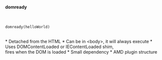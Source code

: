 ####  domready
<br>

```
domready(helloWorld)
```
<br>
* Detached from the HTML
* Can be in &lt;body&gt;, it will always execute
* Uses DOMContentLoaded or IEContentLoaded shim,<br>
fires when the DOM is loaded
* Small dependency
* AMD plugin structure